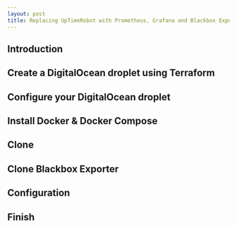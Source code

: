 ```yaml
---
layout: post
title: Replacing UpTimeRobot with Prometheus, Grafana and Blackbox Exporter
---
```

## Introduction

## Create a DigitalOcean droplet using Terraform

## Configure your DigitalOcean droplet

## Install Docker & Docker Compose

## Clone

## Clone Blackbox Exporter

## Configuration

## Finish
